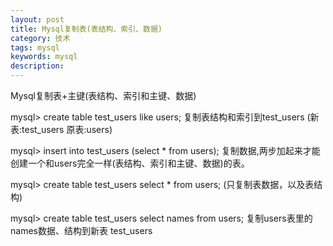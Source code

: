 ```yaml
---
layout: post
title: Mysql复制表(表结构、索引、数据)
category: 技术
tags: mysql
keywords: mysql
description:
---
```


Mysql复制表+主键(表结构、索引和主键、数据)

mysql> create table test_users like users;
复制表结构和索引到test_users (新表:test_users 原表:users)

mysql> insert into test_users (select * from users);
复制数据,两步加起来才能创建一个和users完全一样(表结构、索引和主键、数据)的表。

mysql> create table test_users select * from users;
(只复制表数据，以及表结构)

mysql> create table test_users select names from users;
复制users表里的names数据、结构到新表 test_users